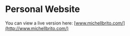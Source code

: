 # Personal Website

You can view a live version here: [www.michellbrito.com/](http://www.michellbrito.com/)
